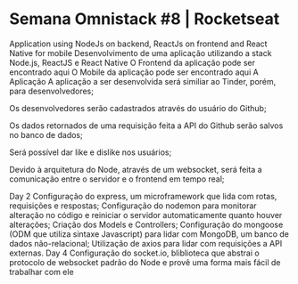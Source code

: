 # Semana Omnistack #8 | Rocketseat
Application using NodeJs on backend, ReactJs on frontend and React Native for mobile
Desenvolvimento de uma aplicação utilizando a stack Node.js, ReactJS e React Native
O Frontend da aplicação pode ser encontrado aqui
O Mobile da aplicação pode ser encontrado aqui
A Aplicação
A aplicação a ser desenvolvida será similiar ao Tinder, porém, para desenvolvedores;

Os desenvolvedores serão cadastrados através do usuário do Github;

Os dados retornados de uma requisição feita a API do Github serão salvos no banco de dados;

Será possível dar like e dislike nos usuários;

Devido à arquitetura do Node, através de um websocket, será feita a comunicação entre o servidor e o frontend em tempo real;

Day 2
Configuração do express, um microframework que lida com rotas, requisições e respostas;
Configuração do nodemon para monitorar alteração no código e reiniciar o servidor automaticamente quanto houver alterações;
Criação dos Models e Controllers;
Configuração do mongoose (ODM que utiliza sintaxe Javascript) para lidar com MongoDB, um banco de dados não-relacional;
Utilização de axios para lidar com requisições a API externas.
Day 4
Configuração do socket.io, bliblioteca que abstrai o protocolo de websocket padrão do Node e provê uma forma mais fácil de trabalhar com ele
